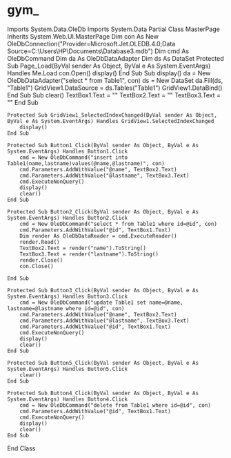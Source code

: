 # gym_
Imports System.Data.OleDb
Imports System.Data
Partial Class MasterPage
    Inherits System.Web.UI.MasterPage
    Dim con As New OleDbConnection("Provider=Microsoft.Jet.OLEDB.4.0;Data Source=C:\Users\HP\Documents\Database3.mdb")
    Dim cmd As OleDbCommand
    Dim da As OleDbDataAdapter
    Dim ds As DataSet
    Protected Sub Page_Load(ByVal sender As Object, ByVal e As System.EventArgs) Handles Me.Load
        con.Open()
        display()
    End Sub
    Sub display()
        da = New OleDbDataAdapter("select * from Table1", con)
        ds = New DataSet
        da.Fill(ds, "Table1")
        GridView1.DataSource = ds.Tables("Table1")
        GridView1.DataBind()
    End Sub
    Sub clear()
        TextBox1.Text = ""
        TextBox2.Text = ""
        TextBox3.Text = ""
     End Sub

    Protected Sub GridView1_SelectedIndexChanged(ByVal sender As Object, ByVal e As System.EventArgs) Handles GridView1.SelectedIndexChanged
        display()
    End Sub

    Protected Sub Button1_Click(ByVal sender As Object, ByVal e As System.EventArgs) Handles Button1.Click
        cmd = New OleDbCommand("insert into Table1(name,lastname)values(@name,@lastname)", con)
        cmd.Parameters.AddWithValue("@name", TextBox2.Text)
        cmd.Parameters.AddWithValue("@lastname", TextBox3.Text)
        cmd.ExecuteNonQuery()
        display()
        clear()
    End Sub

    Protected Sub Button2_Click(ByVal sender As Object, ByVal e As System.EventArgs) Handles Button2.Click
        cmd = New OleDbCommand("select * from Table1 where id=@id", con)
        cmd.Parameters.AddWithValue("@id", TextBox1.Text)
        Dim render As OleDbDataReader = cmd.ExecuteReader()
        render.Read()
        TextBox2.Text = render("name").ToString()
        TextBox3.Text = render("lastname").ToString()
        render.Close()
        con.Close()

    End Sub

    Protected Sub Button3_Click(ByVal sender As Object, ByVal e As System.EventArgs) Handles Button3.Click
        cmd = New OleDbCommand("update Table1 set name=@name, lastname=@lastname where id=@id", con)
        cmd.Parameters.AddWithValue("@name", TextBox2.Text)
        cmd.Parameters.AddWithValue("@lastname", TextBox3.Text)
        cmd.Parameters.AddWithValue("@id", TextBox1.Text)
        cmd.ExecuteNonQuery()
        display()
        clear()
    End Sub

    Protected Sub Button5_Click(ByVal sender As Object, ByVal e As System.EventArgs) Handles Button5.Click
        clear()
    End Sub

    Protected Sub Button4_Click(ByVal sender As Object, ByVal e As System.EventArgs) Handles Button4.Click
        cmd = New OleDbCommand("delete from Table1 where id=@id", con)
        cmd.Parameters.AddWithValue("@id", TextBox1.Text)
        cmd.ExecuteNonQuery()
        display()
        clear()
    End Sub
End Class

